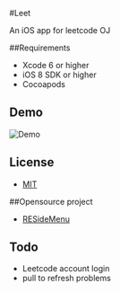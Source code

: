 #Leet


An iOS app for leetcode OJ


##Requirements
* Xcode 6 or higher
* iOS 8 SDK or higher
* Cocoapods

## Demo

![Demo](https://github.com/stevenlordiam/Leet/blob/master/SketchSource/demo.gif)



## License
* [MIT](https://en.wikipedia.org/wiki/MIT_License)


##Opensource project

* [RESideMenu](https://github.com/romaonthego/RESideMenu)

## Todo

* Leetcode account login
* pull to refresh problems



